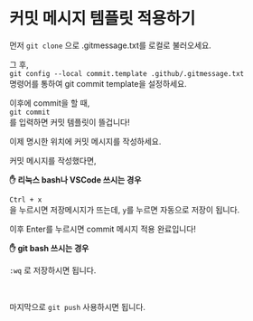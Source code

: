 # 커밋 메시지 템플릿 적용하기


먼저 `git clone` 으로 .gitmessage.txt를 로컬로 불러오세요.

그 후,<br>
`git config --local commit.template .github/.gitmessage.txt`<br>
명령어를 통하여 git commit template을 설정하세요.

이후에 commit을 할 때,<br>
`git commit`<br>
를 입력하면 커밋 템플릿이 뜰겁니다!

이제 명시한 위치에 커밋 메시지를 작성하세요.

커밋 메시지를 작성했다면,<br>

**✋ 리눅스 bash나 VSCode 쓰시는 경우**

`Ctrl + x`<br>
을 누르시면 저장메시지가 뜨는데, `y`를 누르면 자동으로 저장이 됩니다.

이후 Enter를 누르시면 commit 메시지 적용 완료입니다!

**✋ git bash 쓰시는 경우**

`:wq` 로 저장하시면 됩니다. 

<br>

마지막으로 `git push` 사용하시면 됩니다.
